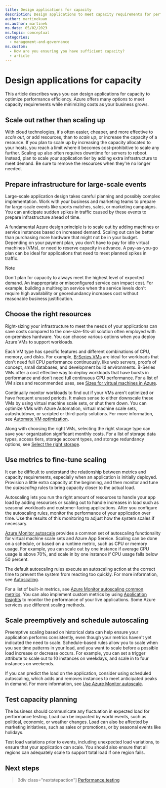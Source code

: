 ```yaml
---
title: Design applications for capacity
description: Design applications to meet capacity requirements for performance efficiency by choosing the right resources, scaling out, and using metrics and autoscaling.
author: martinekuan
ms.author: martinek
ms.date: 05/02/2023
ms.topic: conceptual
categories:
  - management-and-governance
ms.custom:
  - How are you ensuring you have sufficient capacity?
  - article
---
```

# Design applications for capacity

This article describes ways you can design applications for capacity to optimize performance efficiency. Azure offers many options to meet capacity requirements while minimizing costs as your business grows.

## Scale out rather than scaling up

With cloud technologies, it's often easier, cheaper, and more effective to *scale out*, or add resources, than to *scale up*, or increase the capacity of a resource. If you plan to scale up by increasing the capacity allocated to your hosts, you reach a limit where it becomes cost-prohibitive to scale any further. Scaling up also often requires downtime for servers to reboot. Instead, plan to scale your application tier by adding extra infrastructure to meet demand. Be sure to remove the resources when they're no longer needed.

## Prepare infrastructure for large-scale events

Large-scale application design takes careful planning and possibly complex implementation. Work with your business and marketing teams to prepare for large-scale events like sports matches, sales, or marketing campaigns. You can anticipate sudden spikes in traffic caused by these events to prepare infrastructure ahead of time.

A fundamental Azure design principle is to scale out by adding machines or service instances based on increased demand. Scaling out can be better than purchasing more hardware that might not be in your budget. Depending on your payment plan, you don't have to pay for idle virtual machines (VMs), or need to reserve capacity in advance. A pay-as-you-go plan can be ideal for applications that need to meet planned spikes in traffic.

> [!NOTE]
> Don't plan for capacity to always meet the highest level of expected demand. An inappropriate or misconfigured service can impact cost. For example, building a multiregion service when the service levels don't require high availability or georedundancy increases cost without reasonable business justification.

## Choose the right resources

Right-sizing your infrastructure to meet the needs of your applications can save costs compared to the one-size-fits-all solution often employed with on-premises hardware. You can choose various options when you deploy Azure VMs to support workloads.

Each VM type has specific features and different combinations of CPU, memory, and disks. For example, [B-Series VMs](/azure/virtual-machines/sizes-b-series-burstable) are ideal for workloads that don't need full CPU performance continuously, like web servers, proofs of concept, small databases, and development build environments. B-Series VMs offer a cost effective way to deploy workloads that have bursts in performance and don't need full continuous CPU performance. For a list of VM sizes and recommended uses, see [Sizes for virtual machines in Azure](/azure/virtual-machines/sizes).

Continually monitor workloads to find out if your VMs aren't optimized or have frequent unused periods. It makes sense to either downscale these VMs by using virtual machine scale sets, or shut them down. You can optimize VMs with Azure Automation, virtual machine scale sets, autoshutdown, or scripted or third-party solutions. For more information, see [Automate VM optimization](/azure/cloud-adoption-framework/migrate/azure-best-practices/migrate-best-practices-costs#best-practice-automate-vm-optimization).

Along with choosing the right VMs, selecting the right storage type can save your organization significant monthly costs. For a list of storage data types, access tiers, storage account types, and storage redundancy options, see [Select the right storage](/azure/cloud-adoption-framework/migrate/azure-best-practices/migrate-best-practices-costs#best-practice-select-the-right-storage).

## Use metrics to fine-tune scaling

It can be difficult to understand the relationship between metrics and capacity requirements, especially when an application is initially deployed. Provision a little extra capacity at the beginning, and then monitor and tune the *autoscaling* rules to bring capacity closer to the actual load.

Autoscaling lets you run the right amount of resources to handle your app load by adding resources or scaling out to handle increases in load such as seasonal workloads and customer-facing applications. After you configure the autoscaling rules, monitor the performance of your application over time. Use the results of this monitoring to adjust how the system scales if necessary.

[Azure Monitor autoscale](/azure/azure-monitor/platform/autoscale-overview) provides a common set of autoscaling functionality for virtual machine scale sets and Azure App Service. Scaling can be done on a schedule, or based on a runtime metric, such as CPU or memory usage. For example, you can scale out by one instance if average CPU usage is above 70%, and scale in by one instance if CPU usage falls below 50 percent.

The default autoscaling rules execute an autoscaling action at the correct time to prevent the system from reacting too quickly. For more information, see [Autoscaling](/azure/architecture/best-practices/auto-scaling).

For a list of built-in metrics, see [Azure Monitor autoscaling common metrics](/azure/azure-monitor/platform/autoscale-common-metrics). You can also implement custom metrics by using [Application Insights](/azure/azure-monitor/app/app-insights-overview) to monitor the performance of your live applications. Some Azure services use different scaling methods.

## Scale preemptively and schedule autoscaling

Preemptive scaling based on historical data can help ensure your application performs consistently, even though your metrics haven't yet indicated the need to scale. Schedule-based rules allow you to scale when you see time patterns in your load, and you want to scale before a possible load increase or decrease occurs. For example, you can set a trigger attribute to scale out to 10 instances on weekdays, and scale in to four instances on weekends.

If you can predict the load on the application, consider using scheduled autoscaling, which adds and removes instances to meet anticipated peaks in demand. For more information, see [Use Azure Monitor autoscale](/azure/architecture/best-practices/auto-scaling#use-azure-monitor-autoscale).

## Test capacity planning

The business should communicate any fluctuation in expected load for performance testing. Load can be impacted by world events, such as political, economic, or weather changes. Load can also be affected by marketing initiatives, such as sales or promotions, or by seasonal events like holidays.

Test load variations prior to events, including unexpected load variations, to ensure that your application can scale. You should also ensure that all regions can adequately scale to support total load if one region fails.

## Next steps

> [!div class="nextstepaction"]
> [Performance testing](./performance-test.md)

